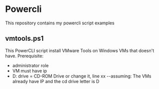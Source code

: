 # Powercli
This repository contains my powercli script examples

## vmtools.ps1
This PowerCLI script install VMware Tools on Windows VMs that doesn't have.
Prerequisite:
* administrator role
* VM must have ip
* D: drive = CD-ROM Drive or change it, line xx
--assuming: The VMs already have IP and the cd drive letter is D

#
